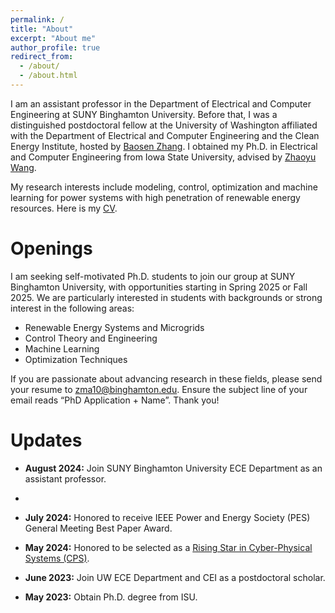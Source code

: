 ```yaml
---
permalink: /
title: "About"
excerpt: "About me"
author_profile: true
redirect_from: 
  - /about/
  - /about.html
---
```



I am an assistant professor in the Department of Electrical and Computer Engineering at SUNY Binghamton University. Before that, I was a distinguished postdoctoral fellow at the University of Washington affiliated with the Department of Electrical and Computer Engineering and the Clean Energy Institute, hosted by [Baosen Zhang](https://zhangbaosen.github.io/). I obtained my Ph.D. in Electrical and Computer Engineering from Iowa State University, advised by [Zhaoyu Wang](https://wzy.ece.iastate.edu/).

My research interests include modeling, control, optimization and machine learning for power systems with high penetration of renewable energy resources. Here is my [CV](https://zixiaoma1991.github.io/files/CV.pdf).

Openings
===

I am seeking self-motivated Ph.D. students to join our group at SUNY Binghamton University, with opportunities starting in Spring 2025 or Fall 2025. We are particularly interested in students with backgrounds or strong interest in the following areas:

- Renewable Energy Systems and Microgrids
- Control Theory and Engineering
- Machine Learning
- Optimization Techniques
  
If you are passionate about advancing research in these fields, please send your resume to zma10@binghamton.edu. Ensure the subject line of your email reads “PhD Application + Name”. Thank you!

Updates
===
- **August 2024:** Join SUNY Binghamton University ECE Department as an assistant professor.
- 
- **July 2024:** Honored to receive IEEE Power and Energy Society (PES) General Meeting Best Paper Award.

- **May 2024:** Honored to be selected as a [Rising Star in Cyber-Physical Systems (CPS)](https://risingstars.linklab.virginia.edu/2024/).

- **June 2023:** Join UW ECE Department and CEI as a postdoctoral scholar.

- **May 2023:** Obtain Ph.D. degree from ISU.
